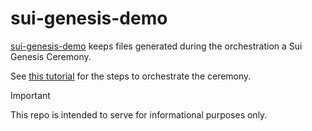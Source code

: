 # sui-genesis-demo
[sui-genesis-demo](https://github.com/roman1e2f5p8s/sui-genesis-demo/) keeps files generated during the orchestration a Sui Genesis Ceremony.

See [this tutorial](https://github.com/roman1e2f5p8s/sui-local-net-demo#generate-genesisblob) for the steps to orchestrate the ceremony.

> [!IMPORTANT]
> This repo is intended to serve for informational purposes only.
